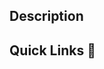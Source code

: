 <!-- 🚧 IMPORTANT: PLEASE READ 🚧 -->
<!-- Thank you for submitting this docs PR! 🤙 -->
<!-- You'll need to complete the two sections below (Description and Quick Links) but please also select `Enable auto-merge` after opening your PR 🙏 -->
<!-- Any merged docs PR will be picked up by our CI/CD pipeline and — if there are no merge conflicts — automatically be deployed to production 🎉 -->

## Description

<!-- 1. Give us a tl;dr of what this docs contribution is / does -->

## Quick Links 🚀

 <!-- Add links to the affected pages / sections here for quick review. We'll generate a comment for you after you open the PR with a link to your preview site, which will need to build. -->
